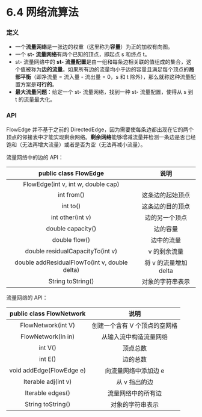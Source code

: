 # 6.4 网络流算法



### 定义

* 一个**流量网络**是一张边的权重（这里称为**容量**）为正的加权有向图。
* 一个 **st- 流量网络**有两个已知的顶点，即起点 s 和终点 t。
* st- 流量网络中的 **st- 流量配置**是由一组和每条边相关联的值组成的集合，这个值被称为**边的流量**。如果所有边的流量均小于边的容量且满足每个顶点的**局部平衡**（即净流量 = 流入量 - 流出量 = 0，s 和 t 除外），那么就称这种流量配置方案是**可行的**。
* **最大流量问题**：给定一个 st- 流量网络，找到一种 st- 流量配置，使得从 s 到 t 的流量最大化。

### API

FlowEdge 并不基于之前的 DirectedEdge，因为需要使每条边都出现在它的两个顶点的邻接表中才能实现剩余网络。**剩余网络**能够增减流量并检测一条边是否已经饱和（无法再增大流量）或者是否为空（无法再减小流量）。

流量网络中的边的 API：

| public class FlowEdge | 说明 | 
| :----: | :----: |
| FlowEdge(int v, int w, double cap) | |
| int from() | 这条边的起始顶点 |
| int to()  | 这条边的目的顶点 |
| int other(int v) | 边的另一个顶点 |
| double capacity() | 边的容量 |
| double flow() | 边中的流量 |
| double residualCapacityTo(int v) | v 的剩余流量 |
| double addResidualFlowTo(int v, double delta) | 将 v 的流量增加 delta |
| String toString() | 对象的字符串表示 |

流量网络的 API：

| public class FlowNetwork | 说明 | 
| :----: | :----: |
| FlowNetwork(int V) | 创建一个含有 V 个顶点的空网格 |
| FlowNetwork(In in) | 从输入流中构造流量网络 |
| int V() | 顶点总数 |
| int E() | 边的总数 |
| void addEdge(FlowEdge e) | 向流量网络中添加边 e |
| Iterable<FlowEdge> adj(int v) | 从 v 指出的边 |
| Iterable<FlowEdge> edges() | 流量网络中的所有边 |
| String toString() | 对象的字符串表示 |

### 